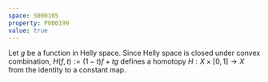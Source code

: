 ```yaml
---
space: S000105
property: P000199
value: true
---
```


Let $g$ be a function in Helly space. Since Helly space is closed under convex combination, $H(f, t) := (1-t)f + tg$ defines a homotopy $H : X \times [0, 1] \to X$ from the identity to a constant map.
